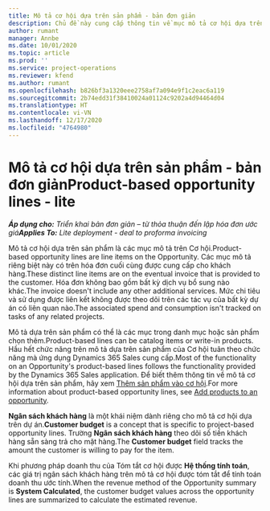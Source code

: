 ```yaml
---
title: Mô tả cơ hội dựa trên sản phẩm - bản đơn giản
description: Chủ đề này cung cấp thông tin về mục mô tả cơ hội dựa trên sản phẩm trong Project Operations.
author: rumant
manager: Annbe
ms.date: 10/01/2020
ms.topic: article
ms.prod: ''
ms.service: project-operations
ms.reviewer: kfend
ms.author: rumant
ms.openlocfilehash: b826bf3a1320eee2758af7a094e9f1c2eac6a119
ms.sourcegitcommit: 2b74edd31f38410024a01124c9202a4d94464d04
ms.translationtype: HT
ms.contentlocale: vi-VN
ms.lasthandoff: 12/17/2020
ms.locfileid: "4764980"
---
```

# <a name="product-based-opportunity-lines---lite"></a><span data-ttu-id="4dd04-103">Mô tả cơ hội dựa trên sản phẩm - bản đơn giản</span><span class="sxs-lookup"><span data-stu-id="4dd04-103">Product-based opportunity lines - lite</span></span>

<span data-ttu-id="4dd04-104">_**Áp dụng cho:** Triển khai bản đơn giản – từ thỏa thuận đến lập hóa đơn ước giá_</span><span class="sxs-lookup"><span data-stu-id="4dd04-104">_**Applies To:** Lite deployment - deal to proforma invoicing_</span></span>

<span data-ttu-id="4dd04-105">Mô tả cơ hội dựa trên sản phẩm là các mục mô tả trên Cơ hội.</span><span class="sxs-lookup"><span data-stu-id="4dd04-105">Product-based opportunity lines are line items on the Opportunity.</span></span> <span data-ttu-id="4dd04-106">Các mục mô tả riêng biệt này có trên hóa đơn cuối cùng được cung cấp cho khách hàng.</span><span class="sxs-lookup"><span data-stu-id="4dd04-106">These distinct line items are on the eventual invoice that is provided to the customer.</span></span> <span data-ttu-id="4dd04-107">Hóa đơn không bao gồm bất kỳ dịch vụ bổ sung nào khác.</span><span class="sxs-lookup"><span data-stu-id="4dd04-107">The invoice doesn't include any other additional services.</span></span> <span data-ttu-id="4dd04-108">Mức chi tiêu và sử dụng được liên kết không được theo dõi trên các tác vụ của bất kỳ dự án có liên quan nào.</span><span class="sxs-lookup"><span data-stu-id="4dd04-108">The associated spend and consumption isn't tracked on tasks of any related projects.</span></span>

<span data-ttu-id="4dd04-109">Mô tả dựa trên sản phẩm có thể là các mục trong danh mục hoặc sản phẩm chọn thêm.</span><span class="sxs-lookup"><span data-stu-id="4dd04-109">Product-based lines can be catalog items or write-in products.</span></span> <span data-ttu-id="4dd04-110">Hầu hết chức năng trên mô tả dựa trên sản phẩm của Cơ hội tuân theo chức năng mà ứng dụng Dynamics 365 Sales cung cấp.</span><span class="sxs-lookup"><span data-stu-id="4dd04-110">Most of the functionality on an Opportunity's product-based lines follows the functionality provided by the Dynamics 365 Sales application.</span></span> <span data-ttu-id="4dd04-111">Để biết thêm thông tin về mô tả cơ hội dựa trên sản phẩm, hãy xem [Thêm sản phẩm vào cơ hội](https://docs.microsoft.com/dynamics365/sales-enterprise/add-products-opportunity).</span><span class="sxs-lookup"><span data-stu-id="4dd04-111">For more information about product-based opportunity lines, see [Add products to an opportunity](https://docs.microsoft.com/dynamics365/sales-enterprise/add-products-opportunity).</span></span>

<span data-ttu-id="4dd04-112">**Ngân sách khách hàng** là một khái niệm dành riêng cho mô tả cơ hội dựa trên dự án.</span><span class="sxs-lookup"><span data-stu-id="4dd04-112">**Customer budget** is a concept that is specific to project-based opportunity lines.</span></span> <span data-ttu-id="4dd04-113">Trường **Ngân sách khách hàng** theo dõi số tiền khách hàng sẵn sàng trả cho mặt hàng.</span><span class="sxs-lookup"><span data-stu-id="4dd04-113">The **Customer budget** field tracks the amount the customer is willing to pay for the item.</span></span>

<span data-ttu-id="4dd04-114">Khi phương pháp doanh thu của Tóm tắt cơ hội được **Hệ thống tính toán**, các giá trị ngân sách khách hàng trên mô tả cơ hội được tóm tắt để tính toán doanh thu ước tính.</span><span class="sxs-lookup"><span data-stu-id="4dd04-114">When the revenue method of the Opportunity summary is **System Calculated**, the customer budget values across the opportunity lines are summarized to calculate the estimated revenue.</span></span> 

